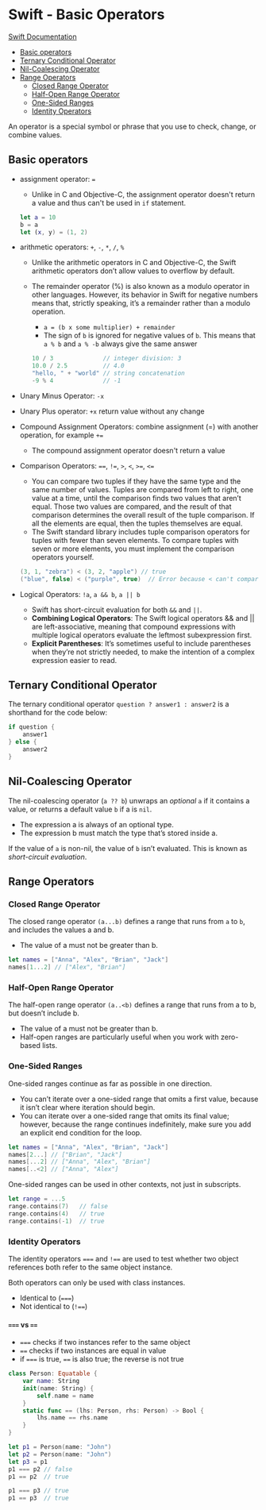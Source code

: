 # Swift - Basic Operators<!-- omit from toc -->

[Swift Documentation](https://docs.swift.org/swift-book/documentation/the-swift-programming-language/basicoperators)

- [Basic operators](#basic-operators)
- [Ternary Conditional Operator](#ternary-conditional-operator)
- [Nil-Coalescing Operator](#nil-coalescing-operator)
- [Range Operators](#range-operators)
  - [Closed Range Operator](#closed-range-operator)
  - [Half-Open Range Operator](#half-open-range-operator)
  - [One-Sided Ranges](#one-sided-ranges)
  - [Identity Operators](#identity-operators)

An operator is a special symbol or phrase that you use to check, change, or combine values.

## Basic operators

- assignment operator: `=`
  - Unlike in C and Objective-C, the assignment operator doesn't return a value and thus can't be used in `if` statement.

  ```swift
  let a = 10
  b = a
  let (x, y) = (1, 2)
  ```

- arithmetic operators: `+`, `-`, `*`, `/`, `%`
  - Unlike the arithmetic operators in C and Objective-C, the Swift arithmetic operators don’t allow values to overflow by default.
  - The remainder operator (%) is also known as a modulo operator in other languages. However, its behavior in Swift for negative numbers means that, strictly speaking, it’s a remainder rather than a modulo operation.
    - `a = (b x some multiplier) + remainder`
    - The sign of `b` is ignored for negative values of `b`. This means that `a % b` and `a % -b` always give the same answer

    ```swift
    10 / 3              // integer division: 3
    10.0 / 2.5          // 4.0
    "hello, " + "world" // string concatenation
    -9 % 4              // -1
    ```

- Unary Minus Operator: `-x`
- Unary Plus operator: `+x` return value without any change
- Compound Assignment Operators: combine assignment (=) with another operation, for example `+=`
  - The compound assignment operator doesn't return a value
- Comparison Operators: `==`, `!=`, `>`, `<`, `>=`, `<=`
  - You can compare two tuples if they have the same type and the same number of values. Tuples are compared from left to right, one value at a time, until the comparison finds two values that aren’t equal. Those two values are compared, and the result of that comparison determines the overall result of the tuple comparison. If all the elements are equal, then the tuples themselves are equal.
  - The Swift standard library includes tuple comparison operators for tuples with fewer than seven elements. To compare tuples with seven or more elements, you must implement the comparison operators yourself.

  ```swift
  (3, 1, "zebra") < (3, 2, "apple") // true
  ("blue", false) < ("purple", true)  // Error because < can't compare Boolean values
  ```

- Logical Operators: `!a`, `a && b`, `a || b`
  - Swift has short-circuit evaluation for both `&&` and `||`.
  - **Combining Logical Operators**: The Swift logical operators && and || are left-associative, meaning that compound expressions with multiple logical operators evaluate the leftmost subexpression first.
  - **Explicit Parentheses**: It’s sometimes useful to include parentheses when they’re not strictly needed, to make the intention of a complex expression easier to read.

## Ternary Conditional Operator

The ternary conditional operator `question ? answer1 : answer2` is a shorthand for the code below:

```swift
if question {
    answer1
} else {
    answer2
}
```

## Nil-Coalescing Operator

The nil-coalescing operator (`a ?? b`) unwraps an *optional* `a` if it contains a value, or returns a default value `b` if a is `nil`.

- The expression a is always of an optional type.
- The expression b must match the type that’s stored inside a.

If the value of `a` is non-nil, the value of `b` isn’t evaluated. This is known as *short-circuit evaluation*.

## Range Operators

### Closed Range Operator

The closed range operator `(a...b)` defines a range that runs from `a` to `b`, and includes the values a and b.

- The value of a must not be greater than b.

```swift
let names = ["Anna", "Alex", "Brian", "Jack"]
names[1...2] // ["Alex", "Brian"]
```

### Half-Open Range Operator

The half-open range operator `(a..<b)` defines a range that runs from a to b, but doesn’t include b.

- The value of a must not be greater than b.
- Half-open ranges are particularly useful when you work with zero-based lists.

### One-Sided Ranges

One-sided ranges continue as far as possible in one direction.

- You can’t iterate over a one-sided range that omits a first value, because it isn’t clear where iteration should begin.
- You can iterate over a one-sided range that omits its final value; however, because the range continues indefinitely, make sure you add an explicit end condition for the loop.

```swift
let names = ["Anna", "Alex", "Brian", "Jack"]
names[2...] // ["Brian", "Jack"]
names[...2] // ["Anna", "Alex", "Brian"]
names[..<2] // ["Anna", "Alex"]
```

One-sided ranges can be used in other contexts, not just in subscripts.

```swift
let range = ...5
range.contains(7)   // false
range.contains(4)   // true
range.contains(-1)  // true
```

### Identity Operators

The identity operators `===` and `!==` are used to test whether two object references both refer to the same object instance.

Both operators can only be used with class instances.

- Identical to (`===`)
- Not identical to (`!==`)

#### `===` vs `==`<!-- omit in toc -->

- `===` checks if two instances refer to the same object
- `==` checks if two instances are equal in value
- if `===` is true, `==` is also true; the reverse is not true

```swift
class Person: Equatable {
    var name: String
    init(name: String) {
        self.name = name
    }
    static func == (lhs: Person, rhs: Person) -> Bool {
        lhs.name == rhs.name
    }
}

let p1 = Person(name: "John")
let p2 = Person(name: "John")
let p3 = p1
p1 === p2 // false
p1 == p2  // true

p1 === p3 // true
p1 == p3  // true
```
